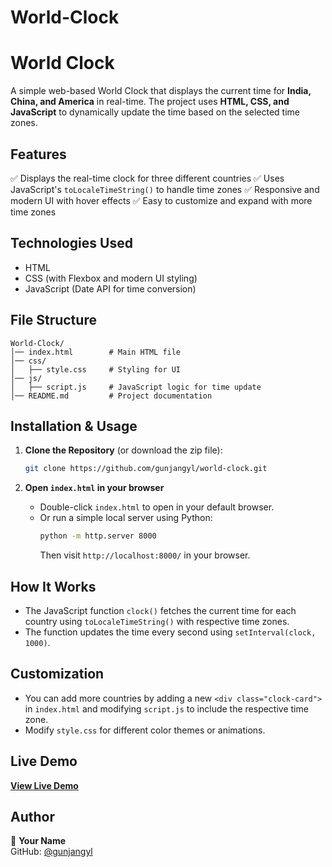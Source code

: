 # World-Clock

# World Clock

A simple web-based World Clock that displays the current time for **India, China, and America** in real-time. The project uses **HTML, CSS, and JavaScript** to dynamically update the time based on the selected time zones.

## Features
✅ Displays the real-time clock for three different countries
✅ Uses JavaScript's `toLocaleTimeString()` to handle time zones
✅ Responsive and modern UI with hover effects
✅ Easy to customize and expand with more time zones

## Technologies Used
- HTML
- CSS (with Flexbox and modern UI styling)
- JavaScript (Date API for time conversion)

## File Structure
```
World-Clock/
│── index.html        # Main HTML file
│── css/
│   ├── style.css     # Styling for UI
│── js/
│   ├── script.js     # JavaScript logic for time update
│── README.md         # Project documentation
```

## Installation & Usage
1. **Clone the Repository** (or download the zip file):
   ```sh
   git clone https://github.com/gunjangyl/world-clock.git
   ```

2. **Open `index.html` in your browser**
   - Double-click `index.html` to open in your default browser.
   - Or run a simple local server using Python:
     ```sh
     python -m http.server 8000
     ```
     Then visit `http://localhost:8000/` in your browser.

## How It Works
- The JavaScript function `clock()` fetches the current time for each country using `toLocaleTimeString()` with respective time zones.
- The function updates the time every second using `setInterval(clock, 1000)`.

## Customization
- You can add more countries by adding a new `<div class="clock-card">` in `index.html` and modifying `script.js` to include the respective time zone.
- Modify `style.css` for different color themes or animations.

## Live Demo
[**View Live Demo**](#) 


## Author
👤 **Your Name**  
GitHub: [@gunjangyl](https://github.com/gunjangyl)  

